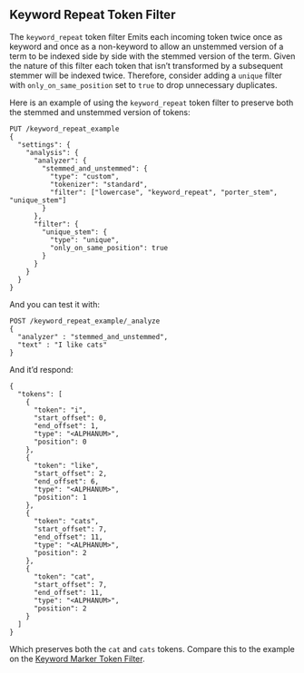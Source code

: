 ## Keyword Repeat Token Filter

The `keyword_repeat` token filter Emits each incoming token twice once as keyword and once as a non-keyword to allow an unstemmed version of a term to be indexed side by side with the stemmed version of the term. Given the nature of this filter each token that isn’t transformed by a subsequent stemmer will be indexed twice. Therefore, consider adding a `unique` filter with `only_on_same_position` set to `true` to drop unnecessary duplicates.

Here is an example of using the `keyword_repeat` token filter to preserve both the stemmed and unstemmed version of tokens:
    
    
    PUT /keyword_repeat_example
    {
      "settings": {
        "analysis": {
          "analyzer": {
            "stemmed_and_unstemmed": {
              "type": "custom",
              "tokenizer": "standard",
              "filter": ["lowercase", "keyword_repeat", "porter_stem", "unique_stem"]
            }
          },
          "filter": {
            "unique_stem": {
              "type": "unique",
              "only_on_same_position": true
            }
          }
        }
      }
    }

And you can test it with:
    
    
    POST /keyword_repeat_example/_analyze
    {
      "analyzer" : "stemmed_and_unstemmed",
      "text" : "I like cats"
    }

And it’d respond:
    
    
    {
      "tokens": [
        {
          "token": "i",
          "start_offset": 0,
          "end_offset": 1,
          "type": "<ALPHANUM>",
          "position": 0
        },
        {
          "token": "like",
          "start_offset": 2,
          "end_offset": 6,
          "type": "<ALPHANUM>",
          "position": 1
        },
        {
          "token": "cats",
          "start_offset": 7,
          "end_offset": 11,
          "type": "<ALPHANUM>",
          "position": 2
        },
        {
          "token": "cat",
          "start_offset": 7,
          "end_offset": 11,
          "type": "<ALPHANUM>",
          "position": 2
        }
      ]
    }

Which preserves both the `cat` and `cats` tokens. Compare this to the example on the [Keyword Marker Token Filter](analysis-keyword-marker-tokenfilter.html "Keyword Marker Token Filter").
